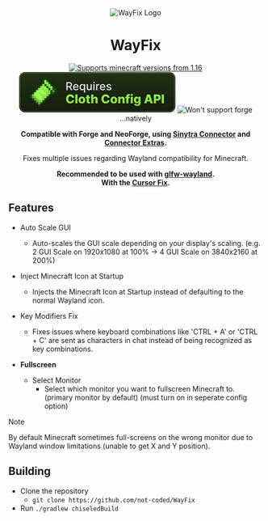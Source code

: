 <div align="center">

<img src="https://cdn.modrinth.com/data/hxIWsdEF/11a8bb4badc214361593ec6d33e29998bcc6ef46.png" height=128 alt="WayFix Logo"/>
<br>

# WayFix

[![Supports minecraft versions from 1.16](https://notcoded.needs.rest/r/badge_minecraft_1.16plus.svg)](https://minecraft.net) [![Cloth Config API](https://raw.githubusercontent.com/intergrav/devins-badges/v3/assets/cozy/requires/cloth-config-api_vector.svg)](https://www.modrinth.com/mod/cloth-config)  ![Won't support forge](https://raw.githubusercontent.com/intergrav/devins-badges/v3/assets/cozy/unsupported/forge_vector.svg) ...natively

**Compatible with Forge and NeoForge, using [Sinytra Connector](https://modrinth.com/mod/connector) and [Connector Extras](https://modrinth.com/mod/connector-extras).**

Fixes multiple issues regarding Wayland compatibility for Minecraft.

**Recommended to be used with [glfw-wayland](https://github.com/BoyOrigin/glfw-wayland).**
<br>
**With the [Cursor Fix](https://www.reddit.com/r/kde/comments/13ddktm/mouse_cursor_changing_when_over_some_apps_when/).**

</div>

## Features
- Auto Scale GUI
  - Auto-scales the GUI scale depending on your display's scaling. (e.g. 2 GUI Scale on 1920x1080 at 100% → 4 GUI Scale on 3840x2160 at 200%)

- Inject Minecraft Icon at Startup
  - Injects the Minecraft Icon at Startup instead of defaulting to the normal Wayland icon.

- Key Modifiers Fix
  - Fixes issues where keyboard combinations like 'CTRL + A' or 'CTRL + C' are sent as characters in chat instead of being recognized as key combinations.

- **Fullscreen**
  - Select Monitor
    - Select which monitor you want to fullscreen Minecraft to. (primary monitor by default) (must turn on in seperate config option)

> [!NOTE]
> By default Minecraft sometimes full-screens on the wrong monitor due to Wayland window limitations (unable to get X and Y position).

## Building
- Clone the repository
  - `git clone https://github.com/not-coded/WayFix`
- Run `./gradlew chiseledBuild`
